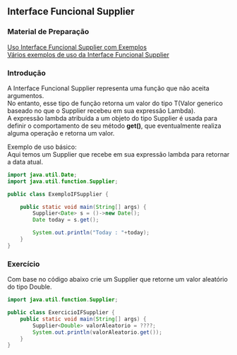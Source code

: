 ## Interface Funcional Supplier

### Material de Preparação
[Uso Interface Funcional Supplier com Exemplos](https://www.geeksforgeeks.org/supplier-interface-in-java-with-examples/)<br/>
[Vários exemplos de uso da Interface Funcional Supplier](https://www.programcreek.com/java-api-examples/?api=java.util.function.Supplier)

### Introdução
A Interface Funcional Supplier representa uma função que não aceita argumentos.
<br/>No entanto, esse tipo de função retorna um valor do tipo T(Valor generico baseado no que o Supplier recebeu em sua expressão Lambda).
<br/>A expressão lambda atribuída a um objeto do tipo Supplier é usada para definir o comportamento de seu método **get()**, que eventualmente realiza alguma operação e retorna um valor.

Exemplo de uso básico:
<br/>Aqui temos um Supplier que recebe em sua expressão lambda para retornar a data atual.
```java
import java.util.Date;
import java.util.function.Supplier;

public class ExemploIFSupplier {

    public static void main(String[] args) {
        Supplier<Date> s = ()->new Date();
        Date today = s.get();

        System.out.println("Today : "+today);       
    }
}
```

### Exercício
Com base no código abaixo crie um Supplier que retorne um valor aleatório do tipo Double.

```java
import java.util.function.Supplier;

public class ExercicioIFSupplier {
    public static void main(String[] args) {
        Supplier<Double> valorAleatorio = ????;
        System.out.println(valorAleatorio.get());
    }
}
```